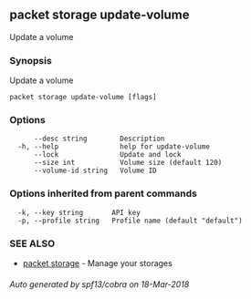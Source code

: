 ## packet storage update-volume

Update a volume

### Synopsis

Update a volume

```
packet storage update-volume [flags]
```

### Options

```
      --desc string        Description
  -h, --help               help for update-volume
      --lock               Update and lock
      --size int           Volume size (default 120)
      --volume-id string   Volume ID
```

### Options inherited from parent commands

```
  -k, --key string       API key
  -p, --profile string   Profile name (default "default")
```

### SEE ALSO

* [packet storage](packet_storage.md)	 - Manage your storages

###### Auto generated by spf13/cobra on 18-Mar-2018
